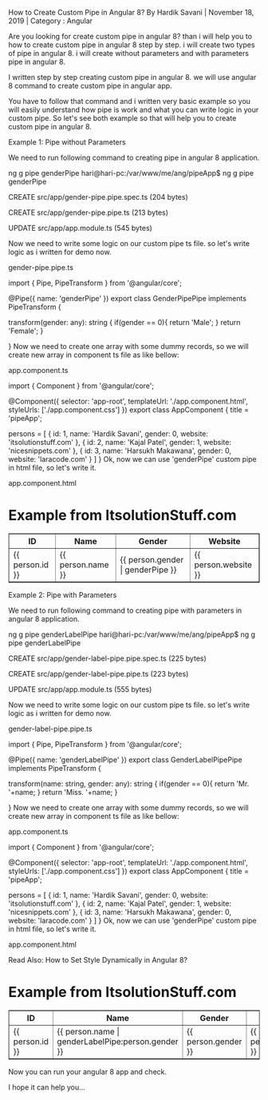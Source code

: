 How to Create Custom Pipe in Angular 8?
 By Hardik Savani |  November 18, 2019 |  Category : Angular


Are you looking for create custom pipe in angular 8? than i will help you to how to create custom pipe in angular 8 step by step. i will create two types of pipe in angular 8. i will create without parameters and with parameters pipe in angular 8.

I written step by step creating custom pipe in angular 8. we will use angular 8 command to create custom pipe in angular app.

You have to follow that command and i written very basic example so you will easily understand how pipe is work and what you can write logic in your custom pipe. So let's see both example so that will help you to create custom pipe in angular 8.



Example 1: Pipe without Parameters

We need to run following command to creating pipe in angular 8 application.

ng g pipe genderPipe
hari@hari-pc:/var/www/me/ang/pipeApp$ ng g pipe genderPipe

CREATE src/app/gender-pipe.pipe.spec.ts (204 bytes)

CREATE src/app/gender-pipe.pipe.ts (213 bytes)

UPDATE src/app/app.module.ts (545 bytes)

Now we need to write some logic on our custom pipe ts file. so let's write logic as i written for demo now.

gender-pipe.pipe.ts

import { Pipe, PipeTransform } from '@angular/core';
  
@Pipe({
  name: 'genderPipe'
})
export class GenderPipePipe implements PipeTransform {
   
  transform(gender: any): string {
    if(gender == 0){
      return 'Male';
    }
    return 'Female';
  }
   
}
Now we need to create one array with some dummy records, so we will create new array in component ts file as like bellow:

app.component.ts

import { Component } from '@angular/core';
   
@Component({
  selector: 'app-root',
  templateUrl: './app.component.html',
  styleUrls: ['./app.component.css']
})
export class AppComponent {
  title = 'pipeApp';
   
  persons = [
    {
      id: 1,
      name: 'Hardik Savani',
      gender: 0,
      website: 'itsolutionstuff.com'
    },
    {
      id: 2,
      name: 'Kajal Patel',
      gender: 1,
      website: 'nicesnippets.com'
    },
    {
      id: 3,
      name: 'Harsukh Makawana',
      gender: 0,
      website: 'laracode.com'
    }
  ]
}
Ok, now we can use 'genderPipe' custom pipe in html file, so let's write it.

app.component.html

<h1>Example from ItsolutionStuff.com</h1>
  
<table border="1">
  <tr>
    <th>ID</th>
    <th>Name</th>
    <th>Gender</th>
    <th>Website</th>
  </tr>
  <tr *ngFor="let person of persons">
    <td>{{ person.id }}</td>
    <td>{{ person.name }}</td>
    <td>{{ person.gender | genderPipe }}</td>
    <td>{{ person.website }}</td>
  </tr>
</table>
Example 2: Pipe with Parameters

We need to run following command to creating pipe with parameters in angular 8 application.

ng g pipe genderLabelPipe
hari@hari-pc:/var/www/me/ang/pipeApp$ ng g pipe genderLabelPipe

CREATE src/app/gender-label-pipe.pipe.spec.ts (225 bytes)

CREATE src/app/gender-label-pipe.pipe.ts (223 bytes)

UPDATE src/app/app.module.ts (555 bytes)

Now we need to write some logic on our custom pipe ts file. so let's write logic as i written for demo now.

gender-label-pipe.pipe.ts

import { Pipe, PipeTransform } from '@angular/core';
   
@Pipe({
  name: 'genderLabelPipe'
})
export class GenderLabelPipePipe implements PipeTransform {
   
  transform(name: string, gender: any): string {
    if(gender == 0){
      return 'Mr. '+name;
    }
    return 'Miss. '+name;
  }
  
}
Now we need to create one array with some dummy records, so we will create new array in component ts file as like bellow:

app.component.ts

import { Component } from '@angular/core';
  
@Component({
  selector: 'app-root',
  templateUrl: './app.component.html',
  styleUrls: ['./app.component.css']
})
export class AppComponent {
  title = 'pipeApp';
  
  persons = [
    {
      id: 1,
      name: 'Hardik Savani',
      gender: 0,
      website: 'itsolutionstuff.com'
    },
    {
      id: 2,
      name: 'Kajal Patel',
      gender: 1,
      website: 'nicesnippets.com'
    },
    {
      id: 3,
      name: 'Harsukh Makawana',
      gender: 0,
      website: 'laracode.com'
    }
  ]
}
Ok, now we can use 'genderPipe' custom pipe in html file, so let's write it.

app.component.html

Read Also: How to Set Style Dynamically in Angular 8?
<h1>Example from ItsolutionStuff.com</h1>
   
<table border="1">
  <tr>
    <th>ID</th>
    <th>Name</th>
    <th>Gender</th>
    <th>Website</th>
  </tr>
  <tr *ngFor="let person of persons">
    <td>{{ person.id }}</td>
    <td>{{ person.name | genderLabelPipe:person.gender }}</td>
    <td>{{ person.gender }}</td>
    <td>{{ person.website }}</td>
  </tr>
</table>
Now you can run your angular 8 app and check.

I hope it can help you...